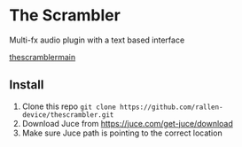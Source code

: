# The Scrambler # 
Multi-fx audio plugin with a text based interface

[thescramblermain](https://github.com/rallen-device/thescrambler/blob/master/resources/thescramblermain.png?raw=true)

## Install ##
1. Clone this repo `git clone https://github.com/rallen-device/thescrambler.git`  
2. Download Juce from https://juce.com/get-juce/download
3. Make sure Juce path is pointing to the correct location
